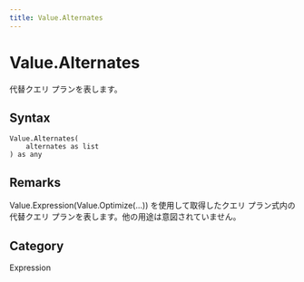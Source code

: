 ```yaml
---
title: Value.Alternates
---
```


# Value.Alternates


代替クエリ プランを表します。


## Syntax

```powerquery
Value.Alternates(
    alternates as list
) as any
```


## Remarks

Value.Expression(Value.Optimize(...)) を使用して取得したクエリ プラン式内の代替クエリ プランを表します。他の用途は意図されていません。



## Category
Expression
